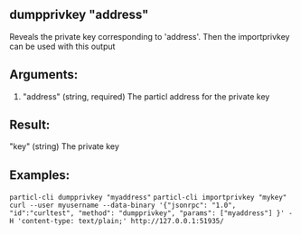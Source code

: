 ## dumpprivkey "address"

Reveals the private key corresponding to 'address'.
Then the importprivkey can be used with this output

## Arguments:
1. "address"         (string, required) The particl address for the private key

## Result:
"key"                (string) The private key

## Examples:
`particl-cli dumpprivkey "myaddress"`
`particl-cli importprivkey "mykey"`
`curl --user myusername --data-binary '{"jsonrpc": "1.0", "id":"curltest", "method": "dumpprivkey", "params": ["myaddress"] }' -H 'content-type: text/plain;' http://127.0.0.1:51935/`
